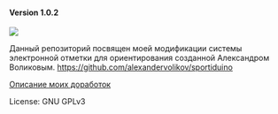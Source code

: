 #### Version 1.0.2

![](https://raw.githubusercontent.com/alexandervolikov/sportIDuino/master/Images/Sportiduino.JPG)

Данный репозиторий посвящен моей модификации системы электронной отметки для ориентирования созданной Александром Воликовым.
https://github.com/alexandervolikov/sportiduino


[Описание моих доработок](https://github.com/halny123/sportiduino/tree/master/NRFstation)


License:         GNU GPLv3